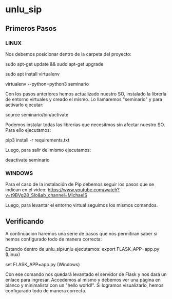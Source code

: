 # unlu_sip

## Primeros Pasos

### LINUX

Nos debemos posicionar dentro de la carpeta del proyecto:

sudo apt-get update && sudo apt-get upgrade

sudo apt install virtualenv

virtualenv --python=python3 seminario

Con los pasos anteriores hemos actualizado nuestro SO, instalado la librería de entorno virtuales y creado el mismo. Lo llamaremos "seminario" y para activarlo ejecutar:

source seminario/bin/activate

Podemos instalar todas las librerias que necesitmos sin afectar nuestro SO. Para ello ejecutamos:

pip3 install -r requirements.txt

Luego, para salir del mismo ejecutamos:

deactivate seminario


### WINDOWS

Para el caso de la instalación de Pip debemos seguir los pasos que se indican en el video:
https://www.youtube.com/watch?v=t9BVg28_Slo&ab_channel=MichaelS

Luego, para levantar el entorno virtual seguimos los mismos comandos.

## Verificando

A continuación haremos una serie de pasos que nos permitiran saber si hemos configurado todo de manera correcta:

Estando dentro de unlu_sip/unlu ejecutamos:
export FLASK_APP=app.py (Linux)

set FLASK_APP=app.py (Windows)

Con ese comando nos quedará levantado el servidor de Flask y nos dará un enlace para ingresar.
Accedemos al mismo y debemos ver una página en blanco y minimalista con un "hello world!".
Si logramos visualizarlo, hemos configurado todo de manera correcta.